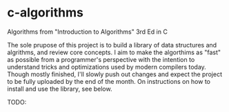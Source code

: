 # c-algorithms

Algorithms from "Introduction to Algorithms" 3rd Ed in C

The sole prupose of this project is to build a library of data structures and algrithms, and review core concepts. I aim to make the algorthims as "fast" as possible from a programmer's perspective with the intention to understand tricks and optimizations used by modern compilers today. Though mostly finished, I'll slowly push out changes and expect the project to be fully uploaded by the end of the month. On instructions on how to install and use the library, see below.

TODO: